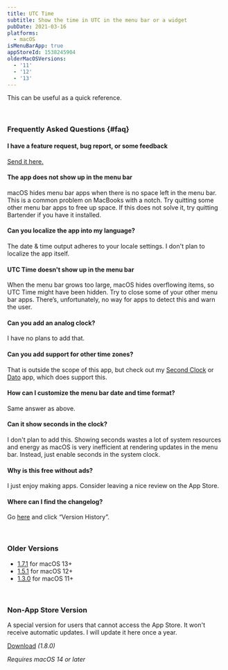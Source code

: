 ```yaml
---
title: UTC Time
subtitle: Show the time in UTC in the menu bar or a widget
pubDate: 2021-03-16
platforms:
  - macOS
isMenuBarApp: true
appStoreId: 1538245904
olderMacOSVersions:
  - '11'
  - '12'
  - '13'
---
```


This can be useful as a quick reference.

<br>

### Frequently Asked Questions {#faq}

#### I have a feature request, bug report, or some feedback

[Send it here.](https://sindresorhus.com/feedback?product=UTC%20Time&referrer=Website-FAQ)

#### The app does not show up in the menu bar

macOS hides menu bar apps when there is no space left in the menu bar. This is a common problem on MacBooks with a notch. Try quitting some other menu bar apps to free up space. If this does not solve it, try quitting Bartender if you have it installed.

#### Can you localize the app into my language?

The date & time output adheres to your locale settings. I don't plan to localize the app itself.

#### UTC Time doesn't show up in the menu bar

When the menu bar grows too large, macOS hides overflowing items, so UTC Time might have been hidden. Try to close some of your other menu bar apps. There’s, unfortunately, no way for apps to detect this and warn the user.

#### Can you add an analog clock?

I have no plans to add that.

#### Can you add support for other time zones?

That is outside the scope of this app, but check out my [Second Clock](/second-clock) or [Dato](/dato) app, which does support this.

#### How can I customize the menu bar date and time format?

Same answer as above.

#### Can it show seconds in the clock?

I don't plan to add this. Showing seconds wastes a lot of system resources and energy as macOS is very inefficient at rendering updates in the menu bar. Instead, just enable seconds in the system clock.

#### Why is this free without ads?

I just enjoy making apps. Consider leaving a nice review on the App Store.

#### Where can I find the changelog?

Go [here](https://apps.apple.com/app/id1538245904) and click “Version History”.

<br>

### Older Versions

- [1.7.1](https://github.com/sindresorhus/meta/files/13973570/UTC.Time.1.7.1.-.macOS.13.zip) for macOS 13+
- [1.5.1](https://github.com/sindresorhus/meta/files/10767291/UTC.Time.1.5.1.-.macOS.12.zip) for macOS 12+
- [1.3.0](https://github.com/sindresorhus/meta/files/8007477/UTC.Time.1.3.0.-.macOS.11.zip) for macOS 11+

<br>

### Non-App Store Version

A special version for users that cannot access the App Store. It won't receive automatic updates. I will update it here once a year.

[Download](https://www.dropbox.com/scl/fi/yk71nlqwqm7db4hfxguzg/UTC-Time-1.8.0-1705564185.zip?rlkey=mfu8l8ibaergglqbik0g4c1jy&raw=1) *(1.8.0)*

*Requires macOS 14 or later*
